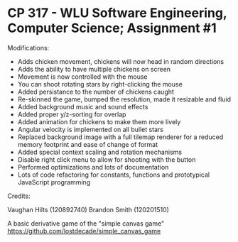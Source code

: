 CP 317 - WLU Software Engineering, Computer Science; Assignment #1
========

Modifications:

* Adds chicken movement, chickens will now head in random directions
* Adds the ability to have multiple chickens on screen
* Movement is now controlled with the mouse
* You can shoot rotating stars by right-clicking the mouse
* Added persistance to the number of chickens caught
* Re-skinned the game, bumped the resolution, made it resizable and fluid
* Added background music and sound effects
* Added proper y/z-sorting for overlap
* Added animation for chickens to make them more lively
* Angular velocity is implemented on all bullet stars
* Replaced background image with a full tilemap renderer for a reduced memory footprint and ease of change of format
* Added special context scaling and rotation mechanisms
* Disable right click menu to allow for shooting with the button
* Performed optimizations and lots of documentation
* Lots of code refactoring for constants, functions and prototypical JavaScript programming

Credits:

Vaughan Hilts (120892740)
Brandon Smith (120201510)

A basic derivative game of the "simple canvas game" https://github.com/lostdecade/simple_canvas_game
